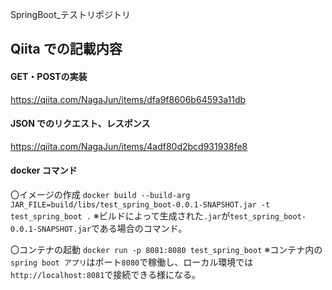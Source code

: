 SpringBoot_テストリポジトリ

## Qiita での記載内容

#### GET・POSTの実装

https://qiita.com/NagaJun/items/dfa9f8606b64593a11db

#### JSON でのリクエスト、レスポンス

https://qiita.com/NagaJun/items/4adf80d2bcd931938fe8


#### docker コマンド
〇イメージの作成
`docker build --build-arg JAR_FILE=build/libs/test_spring_boot-0.0.1-SNAPSHOT.jar -t test_spring_boot .`
※ビルドによって生成された`.jar`が`test_spring_boot-0.0.1-SNAPSHOT.jar`である場合のコマンド。

〇コンテナの起動
`docker run -p 8081:8080 test_spring_boot`
※コンテナ内の`spring boot アプリ`はポート`8080`で稼働し、ローカル環境では`http://localhost:8081`で接続できる様になる。

